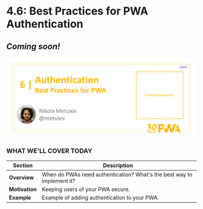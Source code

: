 # 4.6: Best Practices for PWA Authentication

## *Coming soon!*

![Placeholder Banner Only. Replace when final assets ready.](_media/day6.png)

### WHAT WE'LL COVER TODAY


| Section | Description |
| ------- | ----------- |
| **Overview** | When do PWAs need authentication? What's the best way to implement it? |
| **Motivation** | Keeping users of your PWA secure. |
| **Example** | Example of adding authentication to your PWA. |
